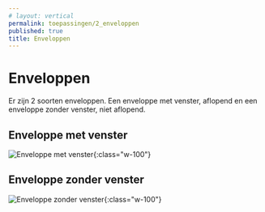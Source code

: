 ```yaml
---
# layout: vertical
permalink: toepassingen/2_enveloppen
published: true
title: Enveloppen
---
```


# Enveloppen

Er zijn 2 soorten enveloppen.
Een enveloppe met venster, aflopend en een enveloppe zonder venster, niet aflopend.

## Enveloppe met venster

![Enveloppe met venster](../images/aliriosolutions/toepassingen_enveloppe1.png){:class="w-100"}

## Enveloppe zonder venster

![Enveloppe zonder venster](../images/aliriosolutions/toepassingen_enveloppe2.png){:class="w-100"}